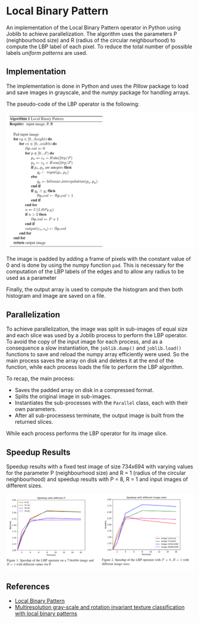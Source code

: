 # Local Binary Pattern

An implementation of the Local Binary Pattern operator in Python using Joblib to achieve parallelization. The algorithm uses the parameters P (neighbourhood size) and R (radius of the circular neighbourhood) to compute the LBP label of each pixel. To reduce the total number of possible labels *uniform patterns* are used.

## Implementation

The implementation is done in Python and uses the *Pillow* package to load and save images in grayscale, and the *numpy* package for handling arrays. 

The pseudo-code of the LBP operator is the following:

![conv_seq](readme_images/lbp_seq.png)

The image is padded by adding a frame of pixels with the constant value of 0 and is done by using the numpy function `pad`. This is necessary for the computation of the LBP labels of the edges and to allow any radius to be used as a parameter

Finally, the output array is used to compute the histogram and then both histogram and image are saved on a file. 

## Parallelization

To achieve parallelization, the image was split in sub-images of equal size and each slice was used by a Joblib process to perform the LBP operator.
To avoid the copy of the input image for each process, and as a consequence a slow instantiation, the `joblib.dump()` and `joblib.load()` functions to save and reload the numpy array efficiently were used.
So the main process saves the array on disk and deletes it at the end of the function, while each process loads the file to perform the LBP algorithm.

To recap, the main process:
* Saves the padded array on disk in a compressed format.
* Splits the original image in sub-images.
* Instantiates the sub-processes with the `Parallel` class, each with their own parameters.
* After all sub-processess terminate, the output image is built from the returned slices.

While each process performs the LBP operator for its image slice.

## Speedup Results

Speedup results with a fixed test image of size 734x694 with varying values for the parameter P (neighbourhood size) and R = 1 (radius of the circular neighbourhood) and speedup results with P = 8, R = 1 and input images of different sizes.

![speedup](readme_images/speedup.png)

## References

* [Local Binary Pattern](http://www.scholarpedia.org/article/Local_Binary_Patterns)
* [Multiresolution gray-scale and rotation invariant texture classification with local binary patterns](https://ieeexplore.ieee.org/document/1017623)